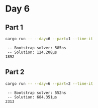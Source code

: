 # Day 6

## Part 1

```bash
cargo run -- --day=6 --part=1 --time-it
```

```text
 -- Bootstrap solver: 585ns
 -- Solution: 124.208µs
1892
```

## Part 2

```bash
cargo run -- --day=6 --part=2 --time-it
```

```text
 -- Bootstrap solver: 552ns
 -- Solution: 684.351µs
2313
```